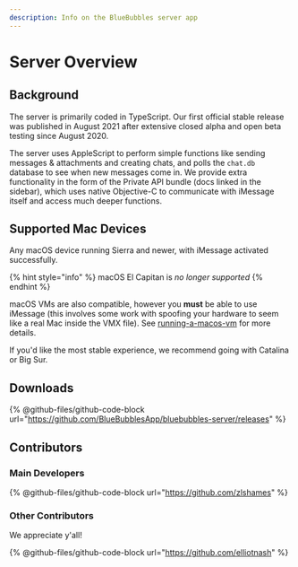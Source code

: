 ```yaml
---
description: Info on the BlueBubbles server app
---
```


# Server Overview

## Background

The server is primarily coded in TypeScript. Our first official stable release was published in August 2021 after extensive closed alpha and open beta testing since August 2020.

The server uses AppleScript to perform simple functions like sending messages & attachments and creating chats, and polls the `chat.db` database to see when new messages come in. We provide extra functionality in the form of the Private API bundle (docs linked in the sidebar), which uses native Objective-C to communicate with iMessage itself and access much deeper functions.

## Supported Mac Devices

Any macOS device running Sierra and newer, with iMessage activated successfully.

{% hint style="info" %}
macOS El Capitan is _no longer supported_
{% endhint %}

macOS VMs are also compatible, however you **must** be able to use iMessage (this involves some work with spoofing your hardware to seem like a real Mac inside the VMX file). See [running-a-macos-vm](advanced/macos-virtualization/running-a-macos-vm/ "mention") for more details.

If you'd like the most stable experience, we recommend going with Catalina or Big Sur.

## Downloads

{% @github-files/github-code-block url="https://github.com/BlueBubblesApp/bluebubbles-server/releases" %}

## Contributors <a href="#contributors" id="contributors"></a>

### Main Developers <a href="#main-developers" id="main-developers"></a>

{% @github-files/github-code-block url="https://github.com/zlshames" %}

### Other Contributors <a href="#other-contributors" id="other-contributors"></a>

We appreciate y'all!

{% @github-files/github-code-block url="https://github.com/elliotnash" %}

